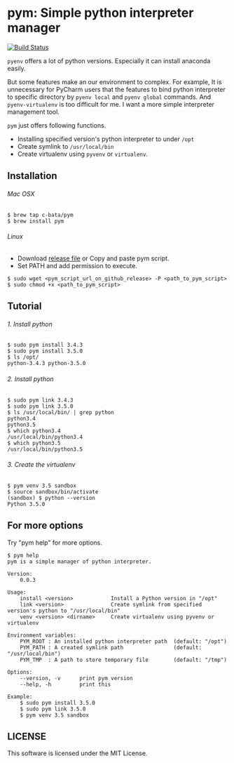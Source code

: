 # pym: Simple python interpreter manager

[![Build Status](https://travis-ci.org/c-bata/pym.svg?branch=master)](https://travis-ci.org/c-bata/pym)

`pyenv` offers a lot of python versions.
Especially it can install anaconda easily.

But some features make an our environment to complex.
For example, It is unnecessary for PyCharm users that the features to bind python interpreter to specific directory
by `pyenv local` and `pyenv global` commands.
And `pyenv-virtualenv` is too difficult for me.
I want a more simple interpreter management tool.

`pym` just offers following functions.

- Installing specified version's python interpreter to under `/opt`
- Create symlink to `/usr/local/bin`
- Create virtualenv using `pyvenv` or `virtualenv`.



## Installation

###### Mac OSX

```
$ brew tap c-bata/pym
$ brew install pym
```


###### Linux

- Download [release file](https://github.com/c-bata/pym/releases) or Copy and paste pym script.
- Set PATH and add permission to execute.

```
$ sudo wget <pym_script_url_on_github_release> -P <path_to_pym_script>
$ sudo chmod +x <path_to_pym_script>
```


## Tutorial

###### 1. Install python

```
$ sudo pym install 3.4.3
$ sudo pym install 3.5.0
$ ls /opt/
python-3.4.3 python-3.5.0
```


###### 2. Install python

```
$ sudo pym link 3.4.3
$ sudo pym link 3.5.0
$ ls /usr/local/bin/ | grep python
python3.4
python3.5
$ which python3.4
/usr/local/bin/python3.4
$ which python3.5
/usr/local/bin/python3.5
```


###### 3. Create the virtualenv

```
$ pym venv 3.5 sandbox
$ source sandbox/bin/activate
(sandbox) $ python --version
Python 3.5.0
```


## For more options

Try "pym help" for more options.

```
$ pym help
pym is a simple manager of python interpreter.

Version:
    0.0.3

Usage:
    install <version>            Install a Python version in "/opt"
    link <version>               Create symlink from specified version's python to "/usr/local/bin"
    venv <version> <dirname>     Create virtualenv using pyvenv or virtualenv

Environment variables:
    PYM_ROOT : An installed python interpreter path  (default: "/opt")
    PYM_PATH : A created symlink path                (default: "/usr/local/bin")
    PYM_TMP  : A path to store temporary file        (default: "/tmp")

Options:
    --version, -v      print pym version
    --help, -h         print this

Example:
    $ sudo pym install 3.5.0
    $ sudo pym link 3.5.0
    $ pym venv 3.5 sandbox
```

## LICENSE

This software is licensed under the MIT License.

